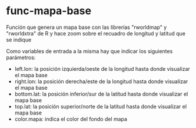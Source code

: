 # func-mapa-base

Función que genera un mapa base con las librerías "rworldmap" y "rworldxtra" de R y hace zoom sobre el recuadro de longitud y latitud que se indique

Como variables de entrada a la misma hay que indicar los siguientes parámetros:
* left.lon: la posición izquierda/oeste de la longitud hasta donde visualizar el mapa base
* right.lon: la posición derecha/este de la longitud hasta donde visualizar el mapa base
* bottom.lat: la posición inferior/sur de la latitud hasta donde visualizar el mapa base
* top.lat: la posición superior/norte de la latitud hasta donde visualizar el mapa base
* color.mapa: indica el color del fondo del mapa

